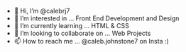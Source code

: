 - 👋 Hi, I’m @calebrj7
- 👀 I’m interested in ... Front End Development and Design
- 🌱 I’m currently learning ... HTML & CSS
- 💞️ I’m looking to collaborate on ... Web Projects
- 📫 How to reach me ... @caleb.johnstone7 on Insta :)

<!---
calebrj7/calebrj7 is a ✨ special ✨ repository because its `README.md` (this file) appears on your GitHub profile.
You can click the Preview link to take a look at your changes.
--->
